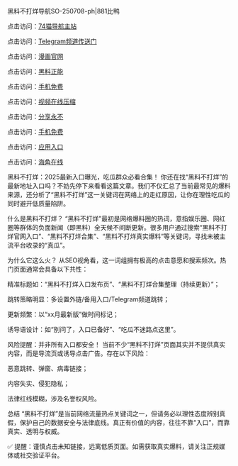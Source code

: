 黑料不打烊导航SO-250708-ph|881比鸭

点击访问：<a href="https://74mao.com/">74猫导航主站</a>

点击访问：<a href="https://74mao.com/">Telegram频道传送门</a>

点击访问：<a href="https://ji88-1.pages.dev/">漫画官网</a>

点击访问：<a href="https://ji99.pages.dev/">黑料正能</a>

点击访问：<a href="https://gdas.pages.dev/">手机免费</a>

点击访问：<a href="https://jha.pages.dev/">视频在线压缩</a>

点击访问：<a href="https://sdbsd.pages.dev/">分享永不</a>

点击访问：<a href="https://gbs-3wd.pages.dev/">手机免费</a>

点击访问：<a href="https://sdfsh.pages.dev/">应用入口</a>

点击访问：<a href="https://ert-6he.pages.dev/">海角在线</a>

黑料不打烊：2025最新入口曝光，吃瓜群众必看合集！
你还在找“黑料不打烊”的最新地址入口吗？不妨先停下来看看这篇文章。我们不仅汇总了当前最常见的爆料来源，还分析了“黑料不打烊”这一关键词在网络上的走红原因，让你在理性吃瓜的同时避开低质量陷阱。

什么是黑料不打烊？
“黑料不打烊”最初是网络爆料圈的热词，意指娱乐圈、网红圈等群体的负面新闻（即黑料）全天候不间断更新。很多用户通过搜索“黑料不打烊官网入口”、“黑料不打烊合集”、“黑料不打烊真实爆料”等关键词，寻找未被主流平台收录的“真瓜”。

为什么它这么火？
从SEO视角看，这一词组拥有极高的点击意愿和搜索频次。热门页面通常会具备以下共性：

精准标题如：“黑料不打烊入口发布页”、“黑料不打烊合集整理（持续更新）”；

跳转策略明显：多设置外链/备用入口/Telegram频道跳转；

更新频繁：以“xx月最新版”做时间标记；

诱导语设计：如“别问了，入口已备好”、“吃瓜不迷路点这里”。

风险提醒：并非所有入口都安全！
当前不少“黑料不打烊”页面其实并不提供真实内容，而是导流页或诱导点击广告。存在以下风险：

恶意跳转、弹窗、病毒链接；

内容失实、侵犯隐私；

法律红线模糊，涉及名誉权风险。

总结
“黑料不打烊”是当前网络流量热点关键词之一，但请务必以理性态度辨别真假，保护自己的数据安全与法律底线。真正有价值的内容，往往不靠“入口”，而靠真实、透明与权威。

✅ 提醒：谨慎点击未知链接，远离低质页面。如需获取真实爆料，请关注正规媒体或社交验证平台。

